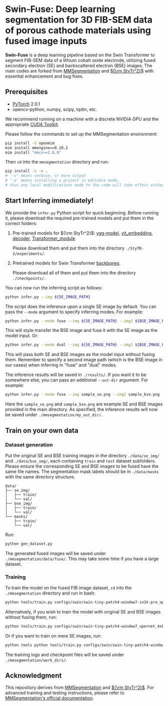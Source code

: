 # Swin-Fuse: Deep learning segmentation for 3D FIB-SEM data of porous cathode materials using fused image inputs

**Swin-Fuse** is a deep learning pipeline based on the Swin Transformer to segment FIB-SEM data of a lithium cobalt oxide electrode, utilizing fused secondary electron (SE) and backscattered electron (BSE) images. The main codes are forked from [MMSegmentation](https://github.com/open-mmlab/mmsegmentation) and [${\rm StyTr^2}$](https://github.com/diyiiyiii/StyTR-2) with essential enhancement and bug fixes.

## Prerequisites

- [PyTorch](https://pytorch.org/get-started/previous-versions/) 2.0.1
- opencv-python, numpy, scipy, tqdm, etc.

We recommend running on a machine with a discrete NVIDIA GPU and the appropriate [CUDA Toolkit](https://developer.nvidia.com/cuda-toolkit).

Please follow the commands to set up the MMSegmentation environment:

```bash
pip install -U openmim
mim install mmengine==0.10.2
mim install "mmcv>=2.0.0"
```

Then `cd` into the `mmsegmentation` directory and run:

```bash
pip install -v -e .
# '-v' means verbose, or more output
# '-e' means installing a project in editable mode,
# thus any local modifications made to the code will take effect without reinstallation.
```

## Start Inferring immediately!

We provide the `infer.py` Python script for quick beginning. Before running it, please download the required pre-trained models and put them in the correct folders:

1. Pre-trained models for ${\rm StyTr^2}$: [vgg-model](https://drive.google.com/file/d/1BinnwM5AmIcVubr16tPTqxMjUCE8iu5M/view?usp=sharing),  [vit_embedding](https://drive.google.com/file/d/1C3xzTOWx8dUXXybxZwmjijZN8SrC3e4B/view?usp=sharing), [decoder](https://drive.google.com/file/d/1fIIVMTA_tPuaAAFtqizr6sd1XV7CX6F9/view?usp=sharing), [Transformer_module](https://drive.google.com/file/d/1dnobsaLeE889T_LncCkAA2RkqzwsfHYy/view?usp=sharing).

   Please download them and put them into the directory  `./StyTR-2/experiments/`.

2. Pretrained models for Swin Transformer [backbones](https://drive.google.com/drive/folders/1YWgUXNZtCHk4gS2m-VU_ZgVwsj5HOpgL?usp=drive_link).

   Please download all of them and put them into the directory `./checkpoints/`.

You can now run the inferring script as follows:

```bash
python infer.py --img ${SE_IMAGE_PATH}
```

The script does the inference upon a single SE image by default. You can pass the `--mode` argument to specify inferring modes. For example:

```bash
python infer.py --mode fuse --img ${SE_IMAGE_PATH} --img2 ${BSE_IMAGE_PATH}
```

This will style-transfer the BSE image and fuse it with the SE image as the model input. Or:

```bash
python infer.py --mode dual --img ${SE_IMAGE_PATH} --img2 ${BSE_IMAGE_PATH}
```

This will pass both SE and BSE images as the model input without fusing them. Remember to specify a second image path (which is the BSE image in our cases) when inferring in "fuse" and "dual" modes.

The inference results will be saved in `./results/`. If you want it to be somewhere else, you can pass an additional `--out-dir` argument. For example:

```bash
python infer.py --mode fuse --img sample_se.png --img2 sample_bse.png --out-dir mmsegmentation/my_out_dir
```

Here the `sample_se.png` and `sample_bse.png` are example SE and BSE images provided in the main directory. As specified, the inference results will now be saved under `./mmsegmentation/my_out_dir/`.

## Train on your own data

### Dataset generation

Put the original SE and BSE training images in the directory `./data/se_img/` and `./data/bse_img/`, each containing `train` and `test` dataset subfolders. Please ensure the corresponding SE and BSE images to be fused have the same file names. The segmentation mask labels should be in `./data/masks` with the same directory structure.

```
data/
├── se_img/
│   ├── train/
│   └── val/
├── bse_img/
│   ├── train/
│   └── val/
└── masks/
    ├── train/
    └── val/
```

Run:

```bash
python gen_dataset.py
```

The generated fused images will be saved under `./mmsegmentation/data/fuse/`. This may take some time if you have a large dataset. 

### Training

To train the model on the fused FIB image dataset, `cd` into the `./mmsegmentation` directory and run in bash:

```bash
python tools/train.py configs/swin/swin-tiny-patch4-window7-in1k-pre_upernet_4xb2-40ke_fib-fuse-512x512.py --amp
```

Alternatively, if you wish to train the model with original SE and BSE images without fusing them, run:

```bash
python tools/train.py configs/swin/swin-tiny-patch4-window7_upernet_4xb2-40ke_fib-dual-512x512.py --amp
```

Or if you want to train on mere SE images, run:

```bash
python tools python tools/train.py configs/swin/swin-tiny-patch4-window7-in1k-pre_upernet_4xb2-40ke_fib-512x512.py --amp
```

The training logs and checkpoint files will be saved under `./mmsegmentation/work_dirs/`.

## Acknowledgment

This repository derives from [MMSegmentation](https://github.com/open-mmlab/mmsegmentation) and [${\rm StyTr^2}$](https://github.com/diyiiyiii/StyTR-2). For advanced training and testing instructions, please refer to [MMSegmentation's official documentation](https://mmsegmentation.readthedocs.io/en/latest/index.html).